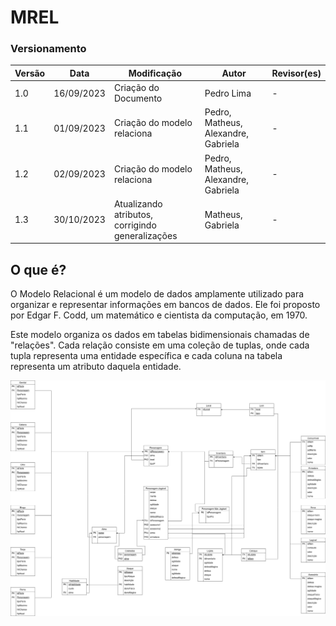 # MREL

### Versionamento

| Versão | Data       | Modificação                 | Autor                               | Revisor(es) |
| ------ | ---------- | --------------------------- | ----------------------------------- | ----------- |
| 1.0    | 16/09/2023 | Criação do Documento        | Pedro Lima                          | -           |
| 1.1    | 01/09/2023 | Criação do modelo relaciona | Pedro, Matheus, Alexandre, Gabriela | -           |
| 1.2    | 02/09/2023 | Criação do modelo relaciona | Pedro, Matheus, Alexandre, Gabriela | -           |
| 1.3    | 30/10/2023 | Atualizando atributos, corrigindo generalizações | Matheus, Gabriela | -           |

## O que é? 

O Modelo Relacional é um modelo de dados amplamente utilizado para organizar e representar informações em bancos de dados. Ele foi proposto por Edgar F. Codd, um matemático e cientista da computação, em 1970.

Este modelo organiza os dados em tabelas bidimensionais chamadas de "relações". Cada relação consiste em uma coleção de tuplas, onde cada tupla representa uma entidade específica e cada coluna na tabela representa um atributo daquela entidade.

![DER v1.3](./assets/MREL.drawio.png)

